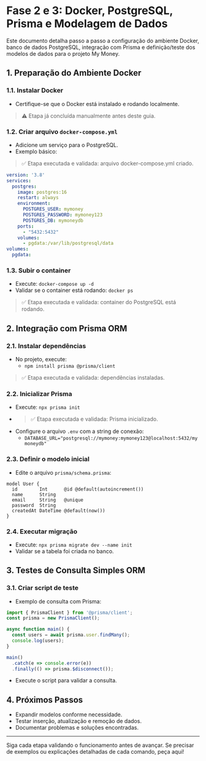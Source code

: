 # Fase 2 e 3: Docker, PostgreSQL, Prisma e Modelagem de Dados

Este documento detalha passo a passo a configuração do ambiente Docker, banco de dados PostgreSQL, integração com Prisma e definição/teste dos modelos de dados para o projeto My Money.

## 1. Preparação do Ambiente Docker


### 1.1. Instalar Docker
- Certifique-se que o Docker está instalado e rodando localmente.

> ⚠️ Etapa já concluída manualmente antes deste guia.


### 1.2. Criar arquivo `docker-compose.yml`
- Adicione um serviço para o PostgreSQL.
- Exemplo básico:

> ✅ Etapa executada e validada: arquivo docker-compose.yml criado.

```yaml
version: '3.8'
services:
  postgres:
    image: postgres:16
    restart: always
    environment:
      POSTGRES_USER: mymoney
      POSTGRES_PASSWORD: mymoney123
      POSTGRES_DB: mymoneydb
    ports:
      - "5432:5432"
    volumes:
      - pgdata:/var/lib/postgresql/data
volumes:
  pgdata:
```


### 1.3. Subir o container
- Execute: `docker-compose up -d`
- Validar se o container está rodando: `docker ps`

> ✅ Etapa executada e validada: container do PostgreSQL está rodando.

## 2. Integração com Prisma ORM


### 2.1. Instalar dependências
- No projeto, execute:
  - `npm install prisma @prisma/client`

> ✅ Etapa executada e validada: dependências instaladas.


### 2.2. Inicializar Prisma
- Execute: `npx prisma init`
- > ✅ Etapa executada e validada: Prisma inicializado.
- Configure o arquivo `.env` com a string de conexão:
  - `DATABASE_URL="postgresql://mymoney:mymoney123@localhost:5432/mymoneydb"`

### 2.3. Definir o modelo inicial
- Edite o arquivo `prisma/schema.prisma`:

```prisma
model User {
  id        Int      @id @default(autoincrement())
  name      String
  email     String   @unique
  password  String
  createdAt DateTime @default(now())
}
```

### 2.4. Executar migração
- Execute: `npx prisma migrate dev --name init`
- Validar se a tabela foi criada no banco.

## 3. Testes de Consulta Simples ORM

### 3.1. Criar script de teste
- Exemplo de consulta com Prisma:

```typescript
import { PrismaClient } from '@prisma/client';
const prisma = new PrismaClient();

async function main() {
  const users = await prisma.user.findMany();
  console.log(users);
}

main()
  .catch(e => console.error(e))
  .finally(() => prisma.$disconnect());
```

- Execute o script para validar a consulta.

## 4. Próximos Passos
- Expandir modelos conforme necessidade.
- Testar inserção, atualização e remoção de dados.
- Documentar problemas e soluções encontradas.

---

Siga cada etapa validando o funcionamento antes de avançar. Se precisar de exemplos ou explicações detalhadas de cada comando, peça aqui!

